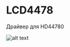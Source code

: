 # LCD4478
Драйвер для HD44780

![alt text](https://avatars.mds.yandex.net/get-mpic/4936002/img_id7371965600940345523.jpeg/optimize)

